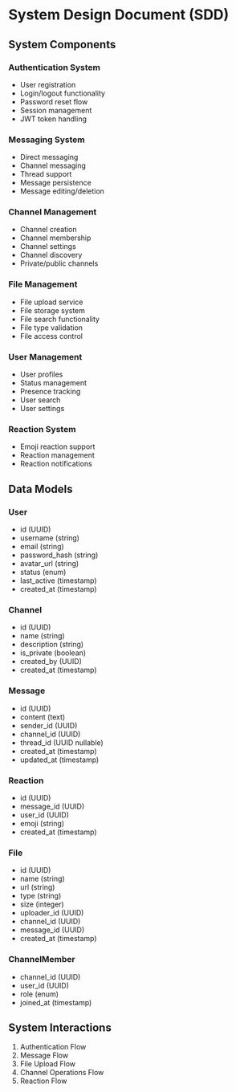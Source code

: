 # System Design Document (SDD)

## System Components

### Authentication System
- User registration
- Login/logout functionality
- Password reset flow
- Session management
- JWT token handling

### Messaging System
- Direct messaging
- Channel messaging
- Thread support
- Message persistence
- Message editing/deletion

### Channel Management
- Channel creation
- Channel membership
- Channel settings
- Channel discovery
- Private/public channels

### File Management
- File upload service
- File storage system
- File search functionality
- File type validation
- File access control

### User Management
- User profiles
- Status management
- Presence tracking
- User search
- User settings

### Reaction System
- Emoji reaction support
- Reaction management
- Reaction notifications

## Data Models

### User
- id (UUID)
- username (string)
- email (string)
- password_hash (string)
- avatar_url (string)
- status (enum)
- last_active (timestamp)
- created_at (timestamp)

### Channel
- id (UUID)
- name (string)
- description (string)
- is_private (boolean)
- created_by (UUID)
- created_at (timestamp)

### Message
- id (UUID)
- content (text)
- sender_id (UUID)
- channel_id (UUID)
- thread_id (UUID nullable)
- created_at (timestamp)
- updated_at (timestamp)

### Reaction
- id (UUID)
- message_id (UUID)
- user_id (UUID)
- emoji (string)
- created_at (timestamp)

### File
- id (UUID)
- name (string)
- url (string)
- type (string)
- size (integer)
- uploader_id (UUID)
- channel_id (UUID)
- message_id (UUID)
- created_at (timestamp)

### ChannelMember
- channel_id (UUID)
- user_id (UUID)
- role (enum)
- joined_at (timestamp)

## System Interactions
1. Authentication Flow
2. Message Flow
3. File Upload Flow
4. Channel Operations Flow
5. Reaction Flow 